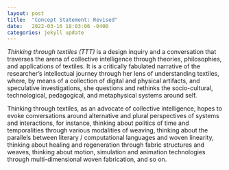 ```yaml
---
layout: post
title:  "Concept Statement: Revised"
date:   2022-03-16 18:03:06 -0400
categories: jekyll update
---
```


_Thinking through textiles (TTT)_ is a design inquiry and a conversation that traverses the arena of collective intelligence through theories, philosophies, and applications of textiles. It is a critically fabulated narrative of the researcher’s intellectual journey through her lens of understanding textiles, where, by means of a collection of digital and physical artifacts, and speculative investigations, she questions and rethinks the socio-cultural, technological, pedagogical, and metaphysical systems around self.

Thinking through textiles, as an advocate of collective intelligence, hopes to evoke conversations around alternative and plural perspectives of systems and interactions, for instance, thinking about politics of time and temporalities through various modalities of weaving, thinking about the parallels between literary / computational languages and woven linearity, thinking about healing and regeneration through fabric structures and weaves, thinking about motion, simulation and animation technologies through multi-dimensional woven fabrication, and so on.




